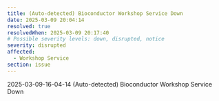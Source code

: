 ```yaml
---
title: (Auto-detected) Bioconductor Workshop Service Down
date: 2025-03-09 20:04:14
resolved: true
resolvedWhen: 2025-03-09 20:17:40
# Possible severity levels: down, disrupted, notice
severity: disrupted
affected:
  - Workshop Service
section: issue
---
```


2025-03-09-16-04-14 (Auto-detected) Bioconductor Workshop Service Down

